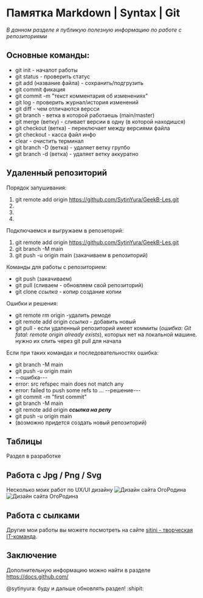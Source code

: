 # Памятка Markdown | Syntax | Git 
_В данном разделе я публикую полезную информацию по работе с репозиториями_


## Основные команды:
* git init - началот работы
* git status - проверить статус
* git add (название файла) - сохранить/подгрузить
* git commit фикация
* git commit -m "текст комментария об изменениях"
* git log - проверить журнал/история изменений
* git diff - чем отличаются версси
* git branch - ветка в которой работаешь (main/master)
* git merge (ветку) - сливает версии в одну (в которой находишся)
* git checkout (ветка) - переключает между версиями файла
* git checkout - касса файл инфо
* clear - очистить терминал
* git branch -D (ветка) - удаляет ветку групбо
* git branch -d (ветка) - удаляет ветку аккуратно

## Удаленный репозиторий
Порядок запушивания:
1. git remote add origin https://github.com/SytinYura/GeekB-Les.git
2.
3.
4.

Подключаемся и выгружаем в репозеторий:
1. git remote add origin https://github.com/SytinYura/GeekB-Les.git
2. git branch -M main
3. git push -u origin main (закачиваем в репозиторий)

Команды для работы с репозиторием:
* git push (закачиваем)
* git pull (сливаем - обновляем свой репозиторий)
* git clone _ссылка_ - копир создание копии

Ошибки и решения:
* git remote rm origin -удалить ремоде
* git remote add origin _ссылка_ - добавить новый
* git pull - если удаленный репозиторий имеет коммиты (_ошибка: Git fatal: remote origin already exists_), которых нет на локальной машине. нужно  их слить через git pull для начала

Если при таких командах и последовательностях ошибка: 
* git branch -M main
* git push -u origin main
* --ошибка---
* error: src refspec main does not match any
* error: failed to push some refs to ...
--решение---
* git commit -m "first commit"
* git branch -M main
* git remote add origin ___ссылка на репу___
* git push -u origin main
* (возможно придется создать новый репозиторий)

## Таблицы
Раздел в разработке

## Работа с Jpg / Png / Svg
Несколько моих работ по UX/UI дизайну 
![Дизайн сайта ОгоРодина](https://sitini.ru/img/Web_sitini_14.jpg)
![Дизайн сайта ОгоРодина](https://sitini.ru/img/Web_sitini_15.jpg)

## Работа с сылками
Другие мои работы вы можете посмотреть на сайте [sitini - творческая IT-команда](https://sitini.ru/).

## Заключение
Дополнительную информацию можно найти в разделе https://docs.github.com/

@sytinyura: буду и дальше обновлять раздел! :shipit:

